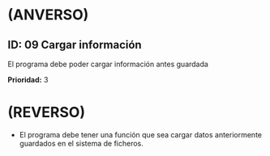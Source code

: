 # (ANVERSO)

## **ID:** 09 **Cargar información**

El programa debe poder cargar información antes guardada

**Prioridad:** 3

# (REVERSO)

* El programa debe tener una función que sea cargar datos anteriormente guardados en el sistema de ficheros.
